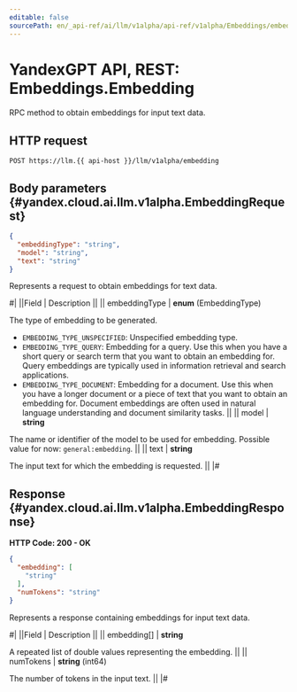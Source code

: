 ```yaml
---
editable: false
sourcePath: en/_api-ref/ai/llm/v1alpha/api-ref/v1alpha/Embeddings/embedding.md
---
```


# YandexGPT API, REST: Embeddings.Embedding

RPC method to obtain embeddings for input text data.

## HTTP request

```
POST https://llm.{{ api-host }}/llm/v1alpha/embedding
```

## Body parameters {#yandex.cloud.ai.llm.v1alpha.EmbeddingRequest}

```json
{
  "embeddingType": "string",
  "model": "string",
  "text": "string"
}
```

Represents a request to obtain embeddings for text data.

#|
||Field | Description ||
|| embeddingType | **enum** (EmbeddingType)

The type of embedding to be generated.

- `EMBEDDING_TYPE_UNSPECIFIED`: Unspecified embedding type.
- `EMBEDDING_TYPE_QUERY`: Embedding for a query. Use this when you have a short query or search term
that you want to obtain an embedding for. Query embeddings are typically
used in information retrieval and search applications.
- `EMBEDDING_TYPE_DOCUMENT`: Embedding for a document. Use this when you have a longer document or a piece
of text that you want to obtain an embedding for. Document embeddings are often
used in natural language understanding and document similarity tasks. ||
|| model | **string**

The name or identifier of the model to be used for embedding. Possible value for now: `general:embedding`. ||
|| text | **string**

The input text for which the embedding is requested. ||
|#

## Response {#yandex.cloud.ai.llm.v1alpha.EmbeddingResponse}

**HTTP Code: 200 - OK**

```json
{
  "embedding": [
    "string"
  ],
  "numTokens": "string"
}
```

Represents a response containing embeddings for input text data.

#|
||Field | Description ||
|| embedding[] | **string**

A repeated list of double values representing the embedding. ||
|| numTokens | **string** (int64)

The number of tokens in the input text. ||
|#